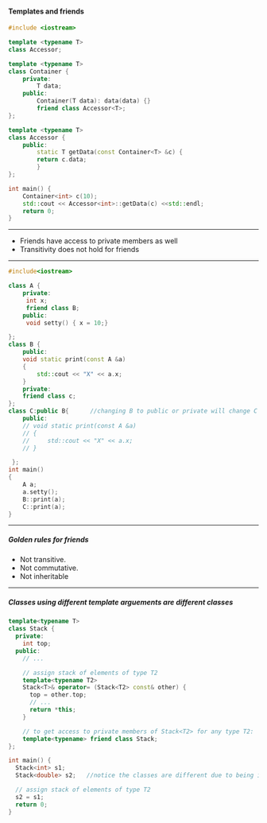 #### Templates and friends

```c++
#include <iostream>

template <typename T>
class Accessor;

template <typename T>
class Container {
	private:
		T data;
	public:
		Container(T data): data(data) {}
		friend class Accessor<T>;
};

template <typename T>
class Accessor {
	public:
		static T getData(const Container<T> &c) {
		return c.data;
		}
};

int main() {
	Container<int> c(10);
	std::cout << Accessor<int>::getData(c) <<std::endl;
	return 0;
}
```
---
- Friends have access to private members as well
- Transitivity does not hold for friends
---
```c++
#include<iostream>

class A {  
    private:
     int x;
     friend class B;
    public:
     void setty() { x = 10;}

};
class B {
    public:
    void static print(const A &a)
    {
        std::cout << "X" << a.x;
    }
    private:
    friend class c;
};
class C:public B{      //changing B to public or private will change C's access to A
    public:
    // void static print(const A &a)
    // {
    //     std::cout << "X" << a.x;
    // }

 };
int main()
{
    A a;
    a.setty();
    B::print(a);
    C::print(a);
}
```
---
##### Golden rules for friends
- Not transitive.
- Not commutative.
- Not inheritable
---
##### Classes using different template arguements are ___different___ classes

```c++
template<typename T>
class Stack {
  private:
    int top;
  public:
    // ...

    // assign stack of elements of type T2
    template<typename T2>
    Stack<T>& operator= (Stack<T2> const& other) {
      top = other.top;
      // ...
      return *this;
    }

    // to get access to private members of Stack<T2> for any type T2:
    template<typename> friend class Stack;
};

int main() {
  Stack<int> s1;
  Stack<double> s2;   //notice the classes are different due to being int and double

  // assign stack of elements of type T2
  s2 = s1;
  return 0;
}
```
